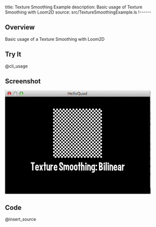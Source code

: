 title: Texture Smoothing Example
description: Basic usage of Texture Smoothing with Loom2D
source: src/TextureSmoothingExample.ls
!------

## Overview
Basic usage of a Texture Smoothing with Loom2D

## Try It
@cli_usage

## Screenshot
![TextureSmoothingExample Screenshot](images/screenshot.png)

## Code
@insert_source